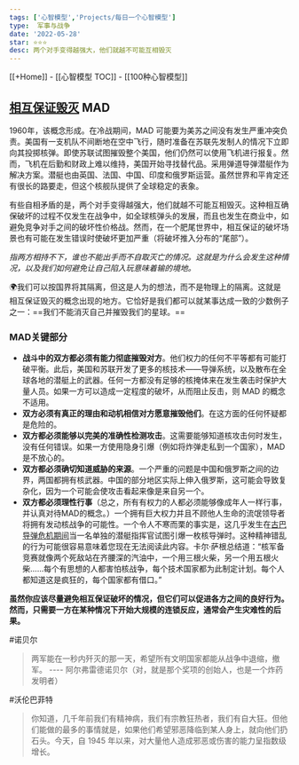 ```yaml
---
tags: ['心智模型','Projects/每日一个心智模型']
type:  军事与战争
date: '2022-05-28'
star: ⭐⭐⭐
desc: 两个对手变得越强大，他们就越不可能互相毁灭
---
```

[[+Home]] - [[心智模型 TOC]] - [[100种心智模型]]


## [相互保证毁灭](https://www.farnamstreetblog.com/2017/06/mutually-assured-destruction/) MAD


1960年，该概念形成。在冷战期间，MAD 可能要为美苏之间没有发生严重冲突负责。美国有一支机队不间断地在空中飞行，随时准备在苏联先发制人的情况下立即向其投掷核弹。即使苏联试图摧毁整个美国，他们仍然可以使用飞机进行报复。然而，飞机在后勤和财政上难以维持，美国开始寻找替代品。采用弹道导弹潜艇作为解决方案。潜艇也由英国、法国、中国、印度和俄罗斯运营。虽然世界和平肯定还有很长的路要走，但这个核舰队提供了全球稳定的表象。

有些自相矛盾的是，两个对手变得越强大，他们就越不可能互相毁灭。这种相互确保破坏的过程不仅发生在战争中，如全球核弹头的发展，而且也发生在商业中，如避免竞争对手之间的破坏性价格战。然而，在一个肥尾世界中，相互保证的破坏场景也有可能在发生错误时使破坏更加严重（将破坏推入分布的“尾部”）。

_指两方相持不下，谁也不能出手而不自取灭亡的情况。这就是为什么会发生这种情况，以及我们如何避免让自己陷入玩意味着输的境地。_


🌍我们可以按国界将其隔离，但这是人为的想法，而不是物理上的隔离。这就是相互保证毁灭的概念出现的地方。它恰好是我们都可以就某事达成一致的少数例子之一：==我们不能消灭自己并摧毁我们的星球。==


### MAD关键部分
-   **战斗中的双方都必须有能力彻底摧毁对方**。他们权力的任何不平等都有可能打破平衡。此后，美国和苏联开发了更多的核技术——导弹系统，以及散布在全球各地的潜艇上的武器。任何一方都没有足够的核掩体来在发生袭击时保护大量人员。如果一方可以造成一定程度的破坏，从而阻止反击，则 MAD 的概念不适用。
-   **双方必须有真正的理由和动机相信对方愿意摧毁他们**。在这方面的任何怀疑都是危险的。
-   **双方都必须能够以完美的准确性检测攻击**。这需要能够知道核攻击何时发生，没有任何错误。如果一方使用隐身引爆（例如将炸弹走私到一个国家），MAD 是不放心的。
-   **双方都必须确切知道威胁的来源**。一个严重的问题是中国和俄罗斯之间的边界，两国都拥有核武器。中国的部分地区实际上伸入俄罗斯，这可能会导致复杂化，因为一个可能会使攻击看起来像是来自另一个。
-   **双方都必须理性行事**（总之，所有有权力的人都必须能够像成年人一样行事，并认真对待MAD的概念。）一个拥有巨大权力并且不顾他人生命的流氓领导者将拥有发动核战争的可能性。一个令人不寒而栗的事实是，这几乎发生在[古巴导弹危机期间](https://en.wikipedia.org/wiki/Cuban_Missile_Crisis)当一名单独的潜艇指挥官试图引爆一枚核导弹时。这种精神错乱的行为可能很容易意味着您现在无法阅读此内容。卡尔·萨根总结道：“核军备竞赛就像两个死敌站在齐腰深的汽油中，一个用三根火柴，另一个用五根火柴……每个有思想的人都害怕核战争，每个技术国家都为此制定计划。每个人都知道这是疯狂的，每个国家都有借口。”



**虽然你应该尽量避免相互保证破坏的情况，但它们可以促进各方之间的良好行为。然而，只需要一方在某种情况下开始大规模的连锁反应，通常会产生灾难性的后果。**






#诺贝尔
>两军能在一秒内歼灭的那一天，希望所有文明国家都能从战争中退缩，撤军。
>---- 阿尔弗雷德诺贝尔（对，就是那个奖项的创始人，也是一个炸药发明者）

#沃伦巴菲特
>你知道，几千年前我们有精神病，我们有宗教狂热者，我们有自大狂。但他们能做的最多的事情就是，如果他们希望邪恶降临到某人身上，就向他们扔石头。今天，自 1945 年以来，对大量他人造成邪恶或伤害的能力呈指数级增长。
